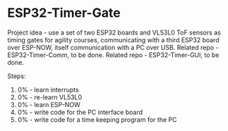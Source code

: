# ESP32-Timer-Gate
 
Project idea - use a set of two ESP32 boards and VL53L0 ToF sensors as timing gates for agility courses, communicating with a third ESP32 board over ESP-NOW, itself communication with a PC over USB.
Related repo - ESP32-Timer-Comm, to be done.
Related repo - ESP32-Timer-GUI, to be done.

Steps:
1. 0% - learn interrupts
2. 0% - re-learn VL53L0
3. 0% - learn ESP-NOW
4. 0% - write code for the PC interface board
5. 0% - write code for a time keeping program for the PC